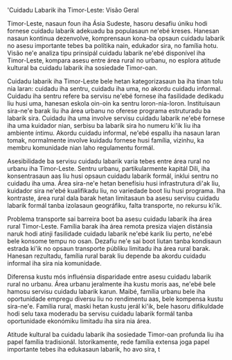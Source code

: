 'Cuidadu Labarik iha Timor-Leste: Visão Geral

Timor-Leste, nasaun foun iha Ásia Sudeste, hasoru desafiu úniku hodi fornese cuidadu labarik adekuadu ba populasaun ne'ebé kreses. Hanesan nasaun kontinua dezenvolve, komprensaun kona-ba opsaun cuidadu labarik no asesu importante tebes ba polítika nain, edukador sira, no família hotu. Visão ne'e analiza tipu prinsipál cuidadu labarik ne'ebé disponível iha Timor-Leste, kompara asesu entre área rural no urbanu, no esplora atitude kultural ba cuidadu labarik iha sosiedade Timor-oan.

Cuidadu labarik iha Timor-Leste bele hetan kategorizasaun ba iha tinan tolu nia laran: cuidadu iha sentru, cuidadu iha uma, no akordu cuidadu informal. Cuidadu iha sentru refere ba servisu ne'ebé fornese iha fasilidade dedikadu liu husi uma, hanesan eskola oin-oin ka sentru loron-nia-loron. Instituisaun sira-ne'e barak liu iha área urbanu no oferese programa estruturadu ba labarik sira. Cuidadu iha uma involve servisu cuidadu labarik ne'ebé fornese iha uma kuidador nian, serbisu ba labarik sira ho numeru ki'ik liu iha ambiente íntimu. Akordu cuidadu informal, ne'ebé espallu iha nasaun laran tomak, normalmente involve kuidadu fornese husi família, vizinhu, ka membru komunidade nian laho regulamentu formál.

Asesibilidade ba servisu cuidadu labarik varia tebes entre área rural no urbanu iha Timor-Leste. Sentru urbanu, partikularmente kapitál Dili, iha konsentrasaun aas liu husi opsaun cuidadu labarik formál, inklui sentru no cuidadu iha uma. Área sira-ne'e hetan benefísiu husi infrastrutura di'ak liu, kuidador sira ne'ebé kualifikadu liu, no variedade boot liu husi programa. Iha kontraste, área rural dala barak hetan limitasaun ba asesu servisu cuidadu labarik formál tanba izolasaun geográfiku, falta transporte, no rekursu ki'ik.

Problema transporte sai barreira boot ba asesu cuidadu labarik iha área rural Timor-Leste. Família barak iha área remota presiza viajen distánsia naruk hodi atinji fasilidade cuidadu labarik ne'ebé karik liu perto, ne'ebé bele konsome tempu no osan. Dezafiu ne'e sai boot liutan tanba kondisaun estrada ki'ik no opsaun transporte públiku limitadu iha área rural barak. Hanesan rezultadu, família rural barak liu depende ba akordu cuidadu informal iha sira nia komunidade.

Diferensa kustu mós influénsia disparidade entre asesu cuidadu labarik rural no urbanu. Área urbanu jeralmente iha kustu moris aas, ne'ebé bele hamosu servisu cuidadu labarik karun. Maibé, família urbanu bele iha oportunidade empregu diversu liu no rendimentu aas, bele kompensa kustu sira-ne'e. Família rural, maski hetan kustu jerál ki'ik, bele hasoru difikuldade hodi selu taxa moderadu ba servisu cuidadu labarik formál tanba oportunidade ekonómiku limitadu iha sira nia área.

Atitude kultural ba cuidadu labarik iha sosiedade Timor-oan profunda liu iha papel família tradisionál. Istorikamente, rede família extensa joga papel importante tebes iha edukasaun labarik, ho avo sira, t